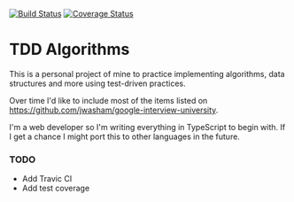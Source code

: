 [![Build Status](https://travis-ci.org/bave8672/tdd-algorithms.svg?branch=master)](https://travis-ci.org/bave8672/tdd-algorithms)
[![Coverage Status](https://coveralls.io/repos/github/bave8672/tdd-algorithms/badge.svg?branch=master)](https://coveralls.io/github/bave8672/tdd-algorithms?branch=master)

# TDD Algorithms

This is a personal project of mine to practice implementing algorithms, data structures and more using test-driven practices.

Over time I'd like to include most of the items listed on https://github.com/jwasham/google-interview-university.

I'm a web developer so I'm writing everything in TypeScript to begin with. If I get a chance I might port this to other languages in the future. 

### TODO

- Add Travic CI
- Add test coverage
